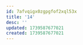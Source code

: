 ```yaml
---
id: 7afvqigx0zgpgfof2xql53x
title: '14'
desc: ''
updated: 1739587677021
created: 1739587677021
---
```

